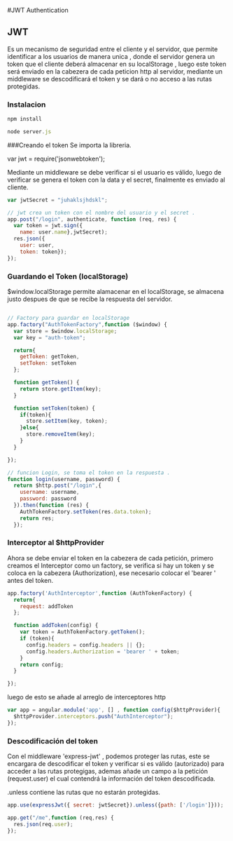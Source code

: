 #JWT Authentication


## JWT

Es un mecanismo de seguridad entre el cliente y el servidor, que permite identificar a los usuarios de manera unica
, donde el servidor genera un token que el cliente deberá almacenar en su localStorage , luego este token será enviado en
la cabezera de cada peticion http al servidor, mediante un middleware se descodificará el token y se dará o no acceso
a las rutas protegidas.

### Instalacion
```js
npm install

node server.js
  ```
###Creando el token
Se importa la libreria.

var jwt = require('jsonwebtoken');

Mediante un middleware se debe verificar si el usuario es válido,
luego de verificar se genera el token con la data y el secret,
finalmente es enviado al cliente.


```js
var jwtSecret = "juhaklsjhdskl";

// jwt crea un token con el nombre del usuario y el secret .
app.post("/login", authenticate, function (req, res) {
  var token = jwt.sign({
    name: user.name},jwtSecret);
  res.json({
    user: user,
    token: token});
});

  ```

### Guardando el Token (localStorage)

 $window.localStorage permite alamacenar en el localStorage,
 se almacena justo despues de que se recibe la respuesta del servidor.


```js

// Factory para guardar en localStorage
app.factory("AuthTokenFactory",function ($window) {
  var store = $window.localStorage;
  var key = "auth-token";

  return{
    getToken: getToken,
    setToken: setToken
  };

  function getToken() {
    return store.getItem(key);
  }

  function setToken(token) {
    if(token){
      store.setItem(key, token);
    }else{
      store.removeItem(key);
    }
  }

});

// funcion Login, se toma el token en la respuesta .
function login(username, password) {
  return $http.post("/login",{
    username: username,
    password: password
  }).then(function (res) {
    AuthTokenFactory.setToken(res.data.token);
    return res;
  });


```

### Interceptor al $httpProvider

Ahora se debe enviar el token en la cabezera de cada petición,
primero creamos el Interceptor como un factory, se verifica si hay un token y se coloca
en la cabezera (Authorization), ese necesario colocar el 'bearer ' antes del token.

```js
app.factory('AuthInterceptor',function (AuthTokenFactory) {
  return{
    request: addToken
  };

  function addToken(config) {
    var token = AuthTokenFactory.getToken();
    if (token){
      config.headers = config.headers || {};
      config.headers.Authorization = 'bearer ' + token;
    }
    return config;
  }

});

```
luego de esto se añade al arreglo de interceptores http

```js
var app = angular.module('app', [] , function config($httpProvider){
  $httpProvider.interceptors.push("AuthInterceptor");
});


```
### Descodificación del token

Con el middleware 'express-jwt' , podemos proteger las rutas, este se encargara de descodificar el token y verificar si es  válido (autorizado) para acceder a las rutas protegigas, ademas añade un campo a la petición (request.user) el cual contendrá la información del token descodificada.

.unless contiene las rutas que no estarán protegidas.

```js
app.use(expressJwt({ secret: jwtSecret}).unless({path: ['/login']}));

app.get("/me",function (req,res) {
  res.json(req.user);
});

```
